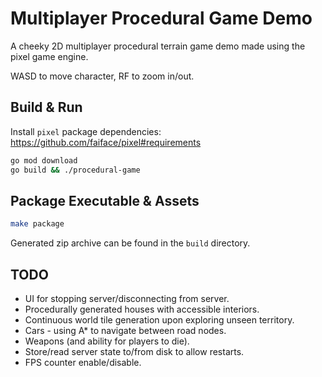 # Multiplayer Procedural Game Demo

A cheeky 2D multiplayer procedural terrain game demo made using the pixel game engine.

WASD to move character, RF to zoom in/out.

## Build & Run

Install `pixel` package dependencies: https://github.com/faiface/pixel#requirements

```bash
go mod download
go build && ./procedural-game
```

## Package Executable & Assets

```bash
make package
```

Generated zip archive can be found in the `build` directory.

## TODO

- UI for stopping server/disconnecting from server.
- Procedurally generated houses with accessible interiors.
- Continuous world tile generation upon exploring unseen territory.
- Cars - using A* to navigate between road nodes.
- Weapons (and ability for players to die).
- Store/read server state to/from disk to allow restarts.
- FPS counter enable/disable.